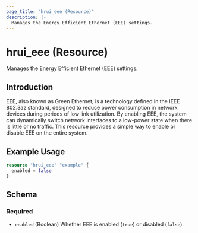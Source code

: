 ```yaml
---
page_title: "hrui_eee (Resource)"
description: |-
  Manages the Energy Efficient Ethernet (EEE) settings.
---
```


# hrui_eee (Resource)

Manages the Energy Efficient Ethernet (EEE) settings.

## Introduction

EEE, also known as Green Ethernet, is a technology defined in the IEEE 802.3az standard, designed to reduce power consumption in network devices during periods of low link utilization. By enabling EEE, the system can dynamically switch network interfaces to a low-power state when there is little or no traffic. This resource provides a simple way to enable or disable EEE on the entire system.

## Example Usage

```terraform
resource "hrui_eee" "example" {
  enabled = false
}
```

<!-- schema generated by tfplugindocs -->
## Schema

### Required

- `enabled` (Boolean) Whether EEE is enabled (`true`) or disabled (`false`).


